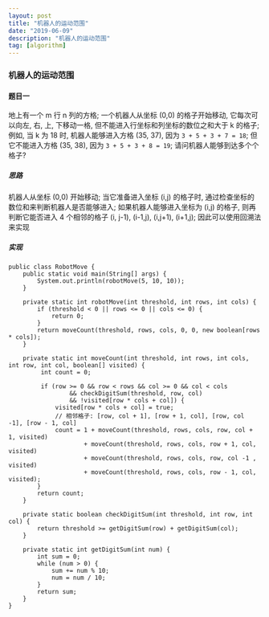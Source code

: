 ```yaml
---
layout: post
title: "机器人的运动范围"
date: "2019-06-09"
description: "机器人的运动范围"
tag: [algorithm]
---
```


### 机器人的运动范围

#### 题目一
地上有一个 m 行 n 列的方格; 一个机器人从坐标 (0,0) 的格子开始移动, 它每次可以向左, 右, 上, 下移动一格, 但不能进入行坐标和列坐标的数位之和大于 k 的格子; 例如, 当 k 为 18 时, 机器人能够进入方格 (35, 37), 因为 `3 + 5 + 3 + 7 = 18`; 但它不能进入方格 (35, 38), 因为 `3 + 5 + 3 + 8 = 19`; 请问机器人能够到达多个个格子?

##### 思路
机器人从坐标 (0,0) 开始移动; 当它准备进入坐标 (i,j) 的格子时, 通过检查坐标的数位和来判断机器人是否能够进入; 如果机器人能够进入坐标为 (i,j) 的格子, 则再判断它能否进入 4 个相邻的格子 (i, j-1), (i-1,j), (i,j+1), (i+1,j); 因此可以使用回溯法来实现

##### 实现
```
public class RobotMove {
    public static void main(String[] args) {
        System.out.println(robotMove(5, 10, 10));
    }

    private static int robotMove(int threshold, int rows, int cols) {
        if (threshold < 0 || rows <= 0 || cols <= 0) {
            return 0;
        }
        return moveCount(threshold, rows, cols, 0, 0, new boolean[rows * cols]);
    }

    private static int moveCount(int threshold, int rows, int cols, int row, int col, boolean[] visited) {
         int count = 0;

         if (row >= 0 && row < rows && col >= 0 && col < cols
                 && checkDigitSum(threshold, row, col)
                 && !visited[row * cols + col]) {
             visited[row * cols + col] = true;
             // 相邻格子: [row, col + 1], [row + 1, col], [row, col -1], [row - 1, col]
             count = 1 + moveCount(threshold, rows, cols, row, col + 1, visited)
                     + moveCount(threshold, rows, cols, row + 1, col, visited)
                     + moveCount(threshold, rows, cols, row, col -1 , visited)
                     + moveCount(threshold, rows, cols, row - 1, col, visited);
        }
        return count;
    }

    private static boolean checkDigitSum(int threshold, int row, int col) {
        return threshold >= getDigitSum(row) + getDigitSum(col);
    }

    private static int getDigitSum(int num) {
        int sum = 0;
        while (num > 0) {
            sum += num % 10;
            num = num / 10;
        }
        return sum;
    }
}
```
